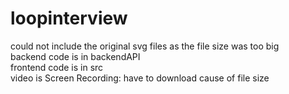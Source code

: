 # loopinterview
could not include the original svg files as the file size was too big \
backend code is in backendAPI \
frontend code is in src \
video is Screen Recording: have to download cause of file size
